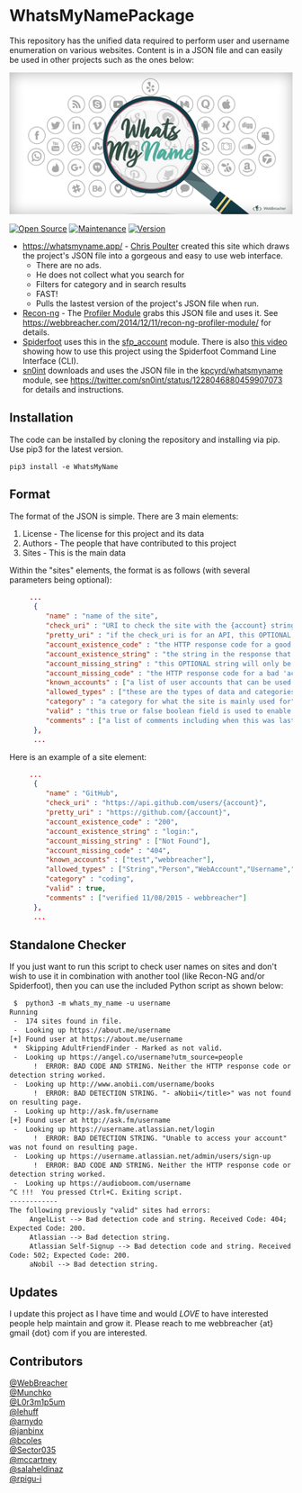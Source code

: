 # WhatsMyNamePackage
This repository has the unified data required to perform user and username enumeration on various websites. Content is in a JSON file and can easily be used in other projects such as the ones below:

![whatsmyname](whatsmyname.png)

[![Open Source](https://img.shields.io/badge/Open%20Source-100%25-green.svg)](https://shields.io/)
[![Maintenance](https://img.shields.io/badge/Maintained%3F-Yes-green.svg)](https://github.com/GetStream/winds/graphs/commit-activity)
[![Version](https://img.shields.io/badge/Version-2.0-orange)](https://github.com/GetStream/winds/graphs/commit-activity)

* https://whatsmyname.app/ - [Chris Poulter](https://twitter.com/osintcombine) created this site which draws the project's JSON file into a gorgeous and easy to use web interface.
  * There are no ads.
  * He does not collect what you search for
  * Filters for category and in search results
  * FAST!
  * Pulls the lastest version of the project's JSON file when run.
* [Recon-ng](https://bitbucket.org/LaNMaSteR53/recon-ng) - The [Profiler Module](https://bitbucket.org/LaNMaSteR53/recon-ng/src/7723096ce2301092906838ef73564e7907886748/modules/recon/profiles-profiles/profiler.py?at=master&fileviewer=file-view-default) grabs this JSON file and uses it. See https://webbreacher.com/2014/12/11/recon-ng-profiler-module/ for details.
* [Spiderfoot](https://github.com/smicallef/spiderfoot) uses this in the [sfp_account](https://github.com/smicallef/spiderfoot/blob/master/modules/sfp_accounts.py) module. There is also [this video](https://asciinema.org/a/295923) showing how to use this project using the Spiderfoot Command Line Interface (CLI).
* [sn0int](https://github.com/kpcyrd/sn0int) downloads and uses the JSON file in the [kpcyrd/whatsmyname](https://sn0int.com/r/kpcyrd/whatsmyname) module, see https://twitter.com/sn0int/status/1228046880459907073 for details and instructions.

## Installation

The code can be installed by cloning the repository and installing via pip. Use pip3 for the latest version.

```
pip3 install -e WhatsMyName
```


## Format
The format of the JSON is simple. There are 3 main elements:

1. License - The license for this project and its data
2. Authors - The people that have contributed to this project
3. Sites - This is the main data

Within the "sites" elements, the format is as follows (with several parameters being optional):

```json
     ...
      {
         "name" : "name of the site",
         "check_uri" : "URI to check the site with the {account} string replaced by a username",
         "pretty_uri" : "if the check_uri is for an API, this OPTIONAL element can show a human-readable page",
         "account_existence_code" : "the HTTP response code for a good 'account is there' response",
         "account_existence_string" : "the string in the response that we look for for a good response",
         "account_missing_string" : "this OPTIONAL string will only be in the response if there is no account found ",
         "account_missing_code" : "the HTTP response code for a bad 'account is not there' response",
         "known_accounts" : ["a list of user accounts that can be used to test","for user enumeration"],
         "allowed_types" : ["these are the types of data and categories of the content"],
         "category" : "a category for what the site is mainly used for",
         "valid" : "this true or false boolean field is used to enable or disable this site element",
         "comments" : ["a list of comments including when this was last verified and outcomes"]
      },
      ...
```

Here is an example of a site element:

```json
     ...
      {
         "name" : "GitHub",
         "check_uri" : "https://api.github.com/users/{account}",
         "pretty_uri" : "https://github.com/{account}",
         "account_existence_code" : "200",
         "account_existence_string" : "login:",
         "account_missing_string" : ["Not Found"],
         "account_missing_code" : "404",
         "known_accounts" : ["test","webbreacher"],
         "allowed_types" : ["String","Person","WebAccount","Username","Organization"],
         "category" : "coding",
         "valid" : true,
         "comments" : ["verified 11/08/2015 - webbreacher"]
      },
      ...
```

## Standalone Checker
If you just want to run this script to check user names on sites and don't wish to use it in combination with another tool (like Recon-NG and/or Spiderfoot), then you can use the included Python script as shown below:

```
 $  python3 -m whats_my_name -u username
Running
 -  174 sites found in file.
 -  Looking up https://about.me/username
[+] Found user at https://about.me/username
 *  Skipping AdultFriendFinder - Marked as not valid.
 -  Looking up https://angel.co/username?utm_source=people
      !  ERROR: BAD CODE AND STRING. Neither the HTTP response code or detection string worked.
 -  Looking up http://www.anobii.com/username/books
      !  ERROR: BAD DETECTION STRING. "- aNobii</title>" was not found on resulting page.
 -  Looking up http://ask.fm/username
[+] Found user at http://ask.fm/username
 -  Looking up https://username.atlassian.net/login
      !  ERROR: BAD DETECTION STRING. "Unable to access your account" was not found on resulting page.
 -  Looking up https://username.atlassian.net/admin/users/sign-up
      !  ERROR: BAD CODE AND STRING. Neither the HTTP response code or detection string worked.
 -  Looking up https://audioboom.com/username
^C !!!  You pressed Ctrl+C. Exiting script.
------------
The following previously "valid" sites had errors:
     AngelList --> Bad detection code and string. Received Code: 404; Expected Code: 200.
     Atlassian --> Bad detection string.
     Atlassian Self-Signup --> Bad detection code and string. Received Code: 502; Expected Code: 200.
     aNobil --> Bad detection string.
```

## Updates
I update this project as I have time and would *LOVE* to have interested people help maintain and grow it. 
Please reach to me webbreacher {at} gmail {dot} com if you are interested.

## Contributors
[@WebBreacher](https://github.com/WebBreacher/)<br>
[@Munchko](https://github.com/Munchko/)<br>
[@L0r3m1p5um](https://github.com/L0r3m1p5um/)<br>
[@lehuff](https://github.com/lehuff/)<br>
[@arnydo](https://github.com/arnydo)<br>
[@janbinx](https://github.com/janbinx/)<br>
[@bcoles](https://github.com/bcoles)<br>
[@Sector035](https://github.com/sector035/)<br>
[@mccartney](https://github.com/mccartney)<br>
[@salaheldinaz](https://github.com/salaheldinaz)<br>
[@rpigu-i](https://github.com/rpigu-i/)<br>
